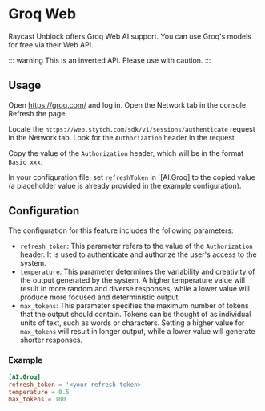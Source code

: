 # Groq Web <Badge type="tip" text="^0.4.0-beta.0" />

Raycast Unblock offers Groq Web AI support. You can use Groq's models for free via their Web API.

::: warning
This is an inverted API. Please use with caution.
:::

## Usage

Open https://groq.com/ and log in. Open the Network tab in the console. Refresh the page.

Locate the `https://web.stytch.com/sdk/v1/sessions/authenticate` request in the Network tab. Look for the `Authorization` header in the request.

Copy the value of the `Authorization` header, which will be in the format `Basic xxx`.

In your configuration file, set `refreshToken` in `[AI.Groq] to the copied value (a placeholder value is already provided in the example configuration).

## Configuration

The configuration for this feature includes the following parameters:

-  `refresh_token`: This parameter refers to the value of the `Authorization` header. It is used to authenticate and authorize the user's access to the system.
-  `temperature`: This parameter determines the variability and creativity of the output generated by the system. A higher temperature value will result in more random and diverse responses, while a lower value will produce more focused and deterministic output.
-  `max_tokens`: This parameter specifies the maximum number of tokens that the output should contain. Tokens can be thought of as individual units of text, such as words or characters. Setting a higher value for `max_tokens` will result in longer output, while a lower value will generate shorter responses.

### Example

```toml
[AI.Groq]
refresh_token = '<your refresh token>'
temperature = 0.5
max_tokens = 100
```
